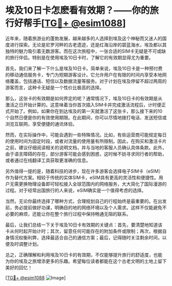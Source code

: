 # 埃及10日卡怎麽看有效期？——你的旅行好帮手[[TG💪+ @esim1088](https://t.me/s/esim1088)]

近年来，随着旅游业的蓬勃发展，越来越多的人选择到埃及这个神秘而又迷人的国度进行探索。无论是尼罗河畔的古老遗迹，还是红海沿岸的碧蓝海水，埃及都以其独特的魅力吸引着无数游客。而在这次旅程中，一张合适的SIM卡无疑是不可或缺的旅行伴侣。特别是在使用埃及10日卡时，了解它的有效期显得尤为重要。

首先，我们来了解一下什么是埃及10日卡。简单来说，埃及10日卡是一种预付费的移动通信服务卡，专门为短期游客设计。它允许用户在有限的时间内享受本地网络覆盖，包括通话、短信以及数据流量等服务。对于计划在埃及停留不超过两周的游客而言，这种卡无疑是一个性价比极高的选择。

那么，这张卡的有效期是如何界定的呢？通常情况下，埃及10日卡的有效期是从激活之日开始计算的。这意味着当你首次插入SIM卡并完成激活流程后，计时便正式开始了。例如，如果你在到达埃及的第一天就激活了这张卡，那么接下来的10个自然日便是你的有效使用期限。在此期间，你可以尽情地拨打电话、发送短信或浏览互联网，享受便捷的通讯体验。

然而，在实际操作中，可能会遇到一些特殊情况。比如，有些运营商可能规定每日的使用时间为固定时段，或者对流量的使用量有所限制。因此，在购买和激活卡片之前，建议仔细阅读相关的说明文档，并与当地的客服人员确认具体条款。此外，由于语言障碍的存在，部分游客可能会感到困惑，这时候不妨寻求同行者的帮助，或者通过在线翻译工具获取更准确的信息。

另外值得一提的是，随着科技的进步，现在许多游客会选择电子SIM卡（eSIM）作为替代方案。相较于传统的实体SIM卡，eSIM具有更高的灵活性和便捷性。用户无需更换物理设备即可轻松接入全球范围内的网络服务，大大简化了国际漫游的过程。对于经常出国旅行的人来说，eSIM确实是一个值得考虑的选择。

当然，无论你最终选择了哪种方式，合理规划自己的行程始终是最重要的。在出发前，务必提前做好功课，明确目的地的网络环境以及个人需求。这样不仅能避免不必要的麻烦，还能让你在整个旅行过程中保持畅通无阻的联系。

最后，让我们总结一下关于埃及10日卡有效期的关键点：首先，要清楚地知道该卡从何时起开始计时；其次，留意任何可能存在的附加条件或限制；再次，根据自身情况权衡利弊，选择最适合自己的通信方案；最后，记得随时关注剩余时间，以便及时调整计划。

总之，正确理解和利用埃及10日卡的有效期，不仅能够提升旅行的舒适度，也能为你的埃及之旅增添更多的乐趣。希望每位读者都能在这个古老文明的土地上留下美好的回忆！

[[TG💪+ @esim1088](https://t.me/s/esim1088) ![Image](https://i.postimg.cc/4NQfJmqS/Snipaste-2025-05-13-00-14-12.png)]